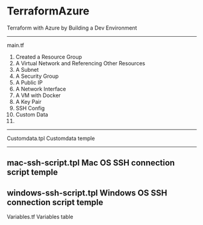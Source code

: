 # TerraformAzure
Terraform with Azure by Building a Dev Environment

----------------------
main.tf 
1. Created a Resource Group
2. A Virtual Network and Referencing Other Resources
3. A Subnet
4. A Security Group
4. A Public IP
5. A Network Interface
6. A VM with Docker
7. A Key Pair
8. SSH Config
9. Custom Data
10. 
----------------------
Customdata.tpl
Customdata temple

----------------------
mac-ssh-script.tpl
Mac OS SSH connection script temple
----------------------
windows-ssh-script.tpl
Windows OS SSH connection script temple
----------------------
Variables.tf
Variables table
